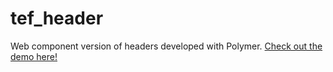 # tef_header
Web component version of headers developed with Polymer. [Check out the demo here!](http://tef-components.github.io/tef_header/)